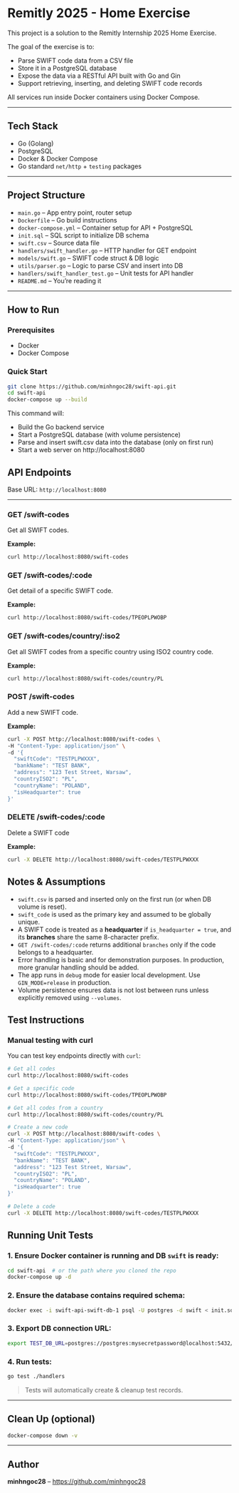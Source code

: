 # Remitly 2025 - Home Exercise

This project is a solution to the Remitly Internship 2025 Home Exercise.

The goal of the exercise is to:
- Parse SWIFT code data from a CSV file
- Store it in a PostgreSQL database
- Expose the data via a RESTful API built with Go and Gin
- Support retrieving, inserting, and deleting SWIFT code records

All services run inside Docker containers using Docker Compose.

---

## Tech Stack

- Go (Golang)
- PostgreSQL
- Docker & Docker Compose
- Go standard `net/http` + `testing` packages

---

## Project Structure

- `main.go` – App entry point, router setup
- `Dockerfile` – Go build instructions
- `docker-compose.yml` – Container setup for API + PostgreSQL
- `init.sql` – SQL script to initialize DB schema
- `swift.csv` – Source data file
- `handlers/swift_handler.go` – HTTP handler for GET endpoint
- `models/swift.go` – SWIFT code struct & DB logic
- `utils/parser.go` – Logic to parse CSV and insert into DB
- `handlers/swift_handler_test.go` – Unit tests for API handler
- `README.md` – You’re reading it

---

## How to Run

### Prerequisites

- Docker
- Docker Compose

### Quick Start

```bash
git clone https://github.com/minhngoc28/swift-api.git
cd swift-api
docker-compose up --build
```
This command will:
- Build the Go backend service
- Start a PostgreSQL database (with volume persistence)
- Parse and insert swift.csv data into the database (only on first run)
- Start a web server on http://localhost:8080

## API Endpoints
Base URL: `http://localhost:8080`

---

### GET /swift-codes
Get all SWIFT codes.

**Example:**

```bash
curl http://localhost:8080/swift-codes
```

### GET /swift-codes/:code
Get detail of a specific SWIFT code.

**Example:**
```bash
curl http://localhost:8080/swift-codes/TPEOPLPWOBP
```

### GET /swift-codes/country/:iso2
Get all SWIFT codes from a specific country using ISO2 country code.

**Example:**
```bash
curl http://localhost:8080/swift-codes/country/PL
```

### POST /swift-codes
Add a new SWIFT code.

**Example:**
```bash
curl -X POST http://localhost:8080/swift-codes \
-H "Content-Type: application/json" \
-d '{
  "swiftCode": "TESTPLPWXXX",
  "bankName": "TEST BANK",
  "address": "123 Test Street, Warsaw",
  "countryISO2": "PL",
  "countryName": "POLAND",
  "isHeadquarter": true
}'

```

### DELETE /swift-codes/:code
Delete a SWIFT code

**Example:**
```bash
curl -X DELETE http://localhost:8080/swift-codes/TESTPLPWXXX
```

## Notes & Assumptions

- `swift.csv` is parsed and inserted only on the first run (or when DB volume is reset).
- `swift_code` is used as the primary key and assumed to be globally unique.
- A SWIFT code is treated as a **headquarter** if `is_headquarter = true`, and its **branches** share the same 8-character prefix.
- `GET /swift-codes/:code` returns additional `branches` only if the code belongs to a headquarter.
- Error handling is basic and for demonstration purposes. In production, more granular handling should be added.
- The app runs in `debug` mode for easier local development. Use `GIN_MODE=release` in production.
- Volume persistence ensures data is not lost between runs unless explicitly removed using `--volumes`.

## Test Instructions
### Manual testing with curl

You can test key endpoints directly with `curl`:

```bash
# Get all codes
curl http://localhost:8080/swift-codes

# Get a specific code
curl http://localhost:8080/swift-codes/TPEOPLPWOBP

# Get all codes from a country
curl http://localhost:8080/swift-codes/country/PL

# Create a new code
curl -X POST http://localhost:8080/swift-codes \
-H "Content-Type: application/json" \
-d '{
  "swiftCode": "TESTPLPWXXX",
  "bankName": "TEST BANK",
  "address": "123 Test Street, Warsaw",
  "countryISO2": "PL",
  "countryName": "POLAND",
  "isHeadquarter": true
}'

# Delete a code
curl -X DELETE http://localhost:8080/swift-codes/TESTPLPWXXX
```

## Running Unit Tests

### 1. Ensure Docker container is running and DB `swift` is ready:
```bash
cd swift-api  # or the path where you cloned the repo
docker-compose up -d
```

### 2. Ensure the database contains required schema:
```bash
docker exec -i swift-api-swift-db-1 psql -U postgres -d swift < init.sql
```

### 3. Export DB connection URL:
```bash
export TEST_DB_URL=postgres://postgres:mysecretpassword@localhost:5432/swift?sslmode=disable
```

### 4. Run tests:
```bash
go test ./handlers
```

> Tests will automatically create & cleanup test records.

---

## Clean Up (optional)
```bash
docker-compose down -v
```

---

## Author
**minhngoc28** – https://github.com/minhngoc28
